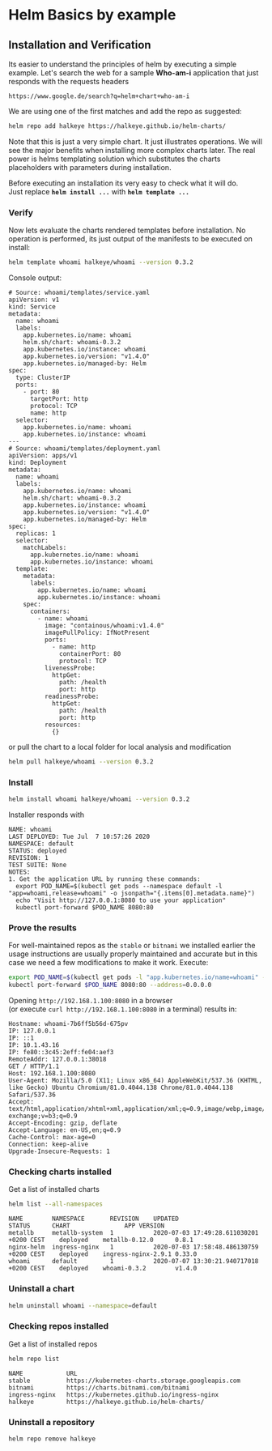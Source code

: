 # Helm Basics by example

## Installation and Verification

Its easier to understand the principles of helm by executing a simple example.
Let's search the web for a sample **Who-am-i** application that just responds with the requests headers  

`https://www.google.de/search?q=helm+chart+who-am-i`

We are using one of the first matches and add the repo as suggested:

```bash
helm repo add halkeye https://halkeye.github.io/helm-charts/
```

Note that this is just a very simple chart. It just illustrates operations. We will see the
major benefits when installing more complex charts later.
The real power is helms templating solution which substitutes the charts placeholders
with parameters during installation. 

Before executing an installation its very easy to check what it will do.  
Just replace **`helm install ...`** with **`helm template ...`**


### Verify
Now lets evaluate the charts rendered templates before installation. 
No operation is performed, its just output of the manifests to be executed on install:

```bash
helm template whoami halkeye/whoami --version 0.3.2
```
Console output:
```text
# Source: whoami/templates/service.yaml
apiVersion: v1
kind: Service
metadata:
  name: whoami
  labels:
    app.kubernetes.io/name: whoami
    helm.sh/chart: whoami-0.3.2
    app.kubernetes.io/instance: whoami
    app.kubernetes.io/version: "v1.4.0"
    app.kubernetes.io/managed-by: Helm
spec:
  type: ClusterIP
  ports:
    - port: 80
      targetPort: http
      protocol: TCP
      name: http
  selector:
    app.kubernetes.io/name: whoami
    app.kubernetes.io/instance: whoami
---
# Source: whoami/templates/deployment.yaml
apiVersion: apps/v1
kind: Deployment
metadata:
  name: whoami
  labels:
    app.kubernetes.io/name: whoami
    helm.sh/chart: whoami-0.3.2
    app.kubernetes.io/instance: whoami
    app.kubernetes.io/version: "v1.4.0"
    app.kubernetes.io/managed-by: Helm
spec:
  replicas: 1
  selector:
    matchLabels:
      app.kubernetes.io/name: whoami
      app.kubernetes.io/instance: whoami
  template:
    metadata:
      labels:
        app.kubernetes.io/name: whoami
        app.kubernetes.io/instance: whoami
    spec:
      containers:
        - name: whoami
          image: "containous/whoami:v1.4.0"
          imagePullPolicy: IfNotPresent
          ports:
            - name: http
              containerPort: 80
              protocol: TCP
          livenessProbe:
            httpGet:
              path: /health
              port: http
          readinessProbe:
            httpGet:
              path: /health
              port: http
          resources:
            {}
```

or pull the chart to a local folder for local analysis and modification

```bash
helm pull halkeye/whoami --version 0.3.2
```

### Install
```bash
helm install whoami halkeye/whoami --version 0.3.2
```

Installer responds with
```text
NAME: whoami
LAST DEPLOYED: Tue Jul  7 10:57:26 2020
NAMESPACE: default
STATUS: deployed
REVISION: 1
TEST SUITE: None
NOTES:
1. Get the application URL by running these commands:
  export POD_NAME=$(kubectl get pods --namespace default -l "app=whoami,release=whoami" -o jsonpath="{.items[0].metadata.name}")
  echo "Visit http://127.0.0.1:8080 to use your application"
  kubectl port-forward $POD_NAME 8080:80
```

### Prove the results
For well-maintained repos as the `stable` or `bitnami` we installed earlier 
the usage instructions are usually properly maintained and accurate 
but in this case we need a few modifications to make it work. Execute:
```bash
export POD_NAME=$(kubectl get pods -l "app.kubernetes.io/name=whoami" -o jsonpath="{.items[0].metadata.name}")
kubectl port-forward $POD_NAME 8080:80 --address=0.0.0.0
```

Opening `http://192.168.1.100:8080` in a browser  
(or execute `curl http://192.168.1.100:8080` in a terminal) results in: 
```text
Hostname: whoami-7b6ff5b56d-675pv
IP: 127.0.0.1
IP: ::1
IP: 10.1.43.16
IP: fe80::3c45:2eff:fe04:aef3
RemoteAddr: 127.0.0.1:38018
GET / HTTP/1.1
Host: 192.168.1.100:8080
User-Agent: Mozilla/5.0 (X11; Linux x86_64) AppleWebKit/537.36 (KHTML, like Gecko) Ubuntu Chromium/81.0.4044.138 Chrome/81.0.4044.138 Safari/537.36
Accept: text/html,application/xhtml+xml,application/xml;q=0.9,image/webp,image/apng,*/*;q=0.8,application/signed-exchange;v=b3;q=0.9
Accept-Encoding: gzip, deflate
Accept-Language: en-US,en;q=0.9
Cache-Control: max-age=0
Connection: keep-alive
Upgrade-Insecure-Requests: 1
```

### Checking charts installed

Get a list of installed charts
```bash
helm list --all-namespaces
```
```text
NAME      	NAMESPACE     	REVISION	UPDATED                                 	STATUS  	CHART              	APP VERSION
metallb   	metallb-system	1       	2020-07-03 17:49:28.611030201 +0200 CEST	deployed	metallb-0.12.0     	0.8.1      
nginx-helm	ingress-nginx 	1       	2020-07-03 17:58:48.486130759 +0200 CEST	deployed	ingress-nginx-2.9.1	0.33.0     
whoami    	default       	1       	2020-07-07 13:30:21.940717018 +0200 CEST	deployed	whoami-0.3.2       	v1.4.0     
```

### Uninstall a chart

```bash
helm uninstall whoami --namespace=default
```

### Checking repos installed

Get a list of installed repos
```bash
helm repo list
```
```text
NAME         	URL                                             
stable       	https://kubernetes-charts.storage.googleapis.com
bitnami      	https://charts.bitnami.com/bitnami              
ingress-nginx	https://kubernetes.github.io/ingress-nginx      
halkeye      	https://halkeye.github.io/helm-charts/          
```

### Uninstall a repository

```bash
helm repo remove halkeye
```
